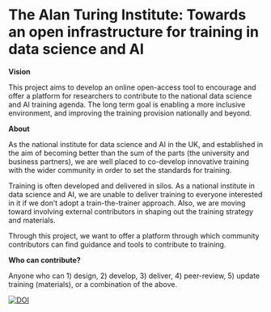 #  The Alan Turing Institute: Towards an open infrastructure for training in data science and AI

**Vision**

This project aims to develop an online open-access tool to encourage and offer a platform for researchers to contribute to the national data science and AI training agenda. The long term goal is enabling a more inclusive environment, and improving the training provision nationally and beyond.

**About**

As the national institute for data science and AI in the UK, and established in the aim of becoming better than the sum of the parts (the university and business partners), we are well placed to co-develop innovative training with the wider community in order to set the standards for training.

Training is often developed and delivered in silos. As a national institute in data science and AI, we are unable to deliver training to everyone interested in it if we don’t adopt a train-the-trainer approach. Also, we are moving toward involving external contributors in shaping out the training strategy and materials. 

Through this project, we want to offer a platform through which  community contributors can find guidance and tools to contribute to training.

**Who can contribute?**

Anyone who can 1) design, 2) develop, 3) deliver, 4) peer-review, 5) update training (materials), or a combination of the above.





[![DOI](https://zenodo.org/badge/347910640.svg)](https://zenodo.org/badge/latestdoi/347910640)

